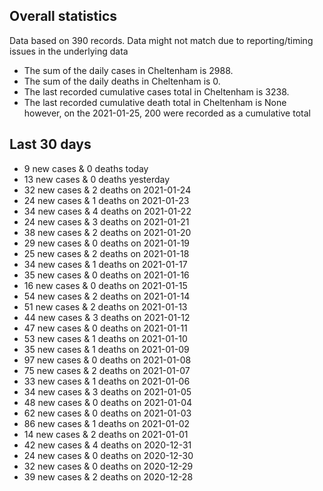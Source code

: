 <!-- summary_marker starts -->
## Overall statistics

 Data based on 390 records. Data might not match due to reporting/timing issues in the underlying data

- The sum of the daily cases in Cheltenham is 2988.
- The sum of the daily deaths in Cheltenham is 0.
- The last recorded cumulative cases total in Cheltenham is 3238.
- The last recorded cumulative death total in Cheltenham is None however, on the 2021-01-25, 200 were recorded as a cumulative total

## Last 30 days

- 9 new cases & 0 deaths today
- 13 new cases & 0 deaths yesterday
- 32 new cases & 2 deaths on 2021-01-24
- 24 new cases & 1 deaths on 2021-01-23
- 34 new cases & 4 deaths on 2021-01-22
- 24 new cases & 3 deaths on 2021-01-21
- 38 new cases & 2 deaths on 2021-01-20
- 29 new cases & 0 deaths on 2021-01-19
- 25 new cases & 2 deaths on 2021-01-18
- 34 new cases & 1 deaths on 2021-01-17
- 35 new cases & 0 deaths on 2021-01-16
- 16 new cases & 0 deaths on 2021-01-15
- 54 new cases & 2 deaths on 2021-01-14
- 51 new cases & 2 deaths on 2021-01-13
- 44 new cases & 3 deaths on 2021-01-12
- 47 new cases & 0 deaths on 2021-01-11
- 53 new cases & 1 deaths on 2021-01-10
- 35 new cases & 1 deaths on 2021-01-09
- 97 new cases & 0 deaths on 2021-01-08
- 75 new cases & 2 deaths on 2021-01-07
- 33 new cases & 1 deaths on 2021-01-06
- 34 new cases & 3 deaths on 2021-01-05
- 48 new cases & 0 deaths on 2021-01-04
- 62 new cases & 0 deaths on 2021-01-03
- 86 new cases & 1 deaths on 2021-01-02
- 14 new cases & 2 deaths on 2021-01-01
- 42 new cases & 4 deaths on 2020-12-31
- 24 new cases & 0 deaths on 2020-12-30
- 32 new cases & 0 deaths on 2020-12-29
- 39 new cases & 2 deaths on 2020-12-28

<!-- summary_marker ends -->
